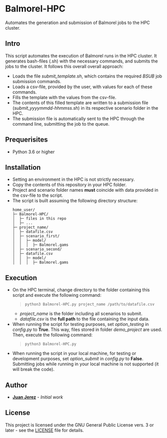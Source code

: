 # Balmorel-HPC
Automates the generation and submission of Balmorel jobs to the HPC cluster.

## Intro
This script automates the execution of Balmorel runs in the HPC cluster. It generates bash-files (.sh) with the necessary commands, and submits the jobs to the cluster. It follows this overall overall approach:

- Loads the file *submit_template.sh*, which contains the required *BSUB* job submission commands.
- Loads a csv-file, provided by the user, with values for each of these commands.
- Fills the template with the values from the csv-file.
- The contents of this filled template are written to a submission file (*submit_yyyymmdd-hhmmss.sh*) in its respective scenario folder in the HPC.
- The submission file is automatically sent to the HPC through the command line, submitting the job to the queue.

## Prequerisites
- Python 3.6 or higher

## Installation
- Setting an environment in the HPC is not strictly necessary.
- Copy the contents of this repository in your HPC folder.
- Project and scenario folder names **must** coincide with data provided in the csv-file to the script.
- The script is built assuming the following directory structure:
    ```    
    home_user/
    ├─ Balmorel-HPC/
    │  ├─ files in this repo
    │  ├─ ...
    ├─ project_name/
    │  ├─ datafile.csv
    │  ├─ scenario_first/
    │  │  ├─ model/
    │  │  │  ├─ Balmorel.gams
    │  ├─ scenario_second/
    │  ├─ datafile.csv
    │  │  ├─ model/
    │  │  │  ├─ Balmorel.gams
    ```

## Execution
- On the HPC terminal, change directory to the folder containing this script and execute the following command:
    > ```python3 Balmorel-HPC.py project_name /path/to/datafile.csv```
  - *project_name* is the folder including all scenarios to submit. 
  - *datafile.csv* is the **full path** to the file containing the input data.
- When running the script for testing purposes, set *option_testing* in *config.py* to **True**. This way, files stored in folder *demo_project* are used. Then, execute the following command:
    > ```python3 Balmorel-HPC.py```
- When running the script in your local machine, for testing or development purposes, set *option_submit* in *config.py* to **False**. Submitting jobs while running in your local machine is not supported (it will break the code).


## Author
* **[Juan Jerez](mailto:jujmo@dtu.dk)** - *Initial work*


## License
This project is licensed under the GNU General Public License vers. 3 or later - see the [LICENSE](LICENSE) file for details.